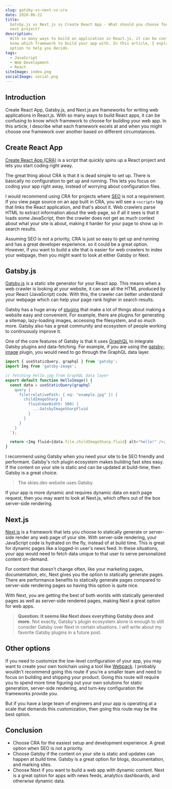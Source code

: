```yaml
---
slug: gatsby-vs-next-vs-cra
date: 2020-06-22
title:
  Gatsby.js vs Next.js vs Create React App - What should you choose for your
  next project?
description:
  With so many ways to build an application in React.js, it can be confusing to
  know which framework to build your app with. In this article, I explain each
  option to help you decide.
tags:
  - JavaScript
  - Web Development
  - React
siteImage: index.png
socialImage: social.png
---
```


## Introduction

Create React App, Gatsby.js, and Next.js are frameworks for writing web
applications in React.js. With so many ways to build React apps, it can be
confusing to know which framework to choose for building your web app. In this
article, I describe what each framework excels at and when you might choose one
framework over another based on different circumstances.

## Create React App

[Create React App (CRA)](https://github.com/facebook/create-react-app) is a
script that quickly spins up a React project and lets you start coding right
away.

The great thing about CRA is that it is dead simple to set up. There is
basically no configuration to get up and running. This lets you focus on coding
your app right away, instead of worrying about configuration files.

I would recommend using CRA for projects where
[SEO](https://en.wikipedia.org/wiki/Search_engine_optimization) is not a
requirement. If you view page source on an app built in CRA, you will see a
`<script>` tag that links the React application, and that's about it. Web
crawlers parse HTML to extract information about the web page, so if all it sees
is that it loads some JavaScript, then the crawler does not get as much context
about what your site is about, making it harder for your page to show up in
search results.

Assuming SEO is not a priority, CRA is just so easy to get up and running and
has a great developer experience. so it could be a great option. However, if you
want to build a site that is easier for web crawlers to index your webpage, then
you might want to look at either Gatsby or Next.

## Gatsby.js

[Gatsby.js](https://www.gatsbyjs.org/) is a static site generator for your React
app. This means when a web crawler is looking at your website, it can see all
the HTML produced by your React (JavaScript) code. With this, the crawler can
better understand your webpage which can help your page rank higher in search
results.

Gatsby has a huge array of [plugins](https://www.gatsbyjs.org/plugins/) that
make a lot of things about making a website easy and convenient. For example,
there are plugins for generating a sitemap, lazy-loading images, accessing the
filesystem, and so much more. Gatsby also has a great community and ecosystem of
people working to continuously improve it.

One of the core features of Gatsby is that it uses
[GraphQL](https://www.gatsbyjs.org/docs/graphql/) to integrate Gatsby plugins
and data-fetching. For example, if you are using the
[gatsby-image](https://www.gatsbyjs.org/packages/gatsby-image/) plugin, you
would need to go through the GraphQL data layer.

```javascript
import { useStaticQuery, graphql } from 'gatsby';
import Img from 'gatsby-image';

// fetching hello.jpg from GraphQL data layer
export default function HelloImage() {
  const data = useStaticQuery(graphql`
    query {
      file(relativePath: { eq: "example.jpg" }) {
        childImageSharp {
          fluid(maxWidth: 500) {
            ...GatsbyImageSharpFluid
          }
        }
      }
    }
  `);

  return <Img fluid={data.file.childImageSharp.fluid} alt="hello!" />;
}
```

I recommend using Gatsby when you need your site to be SEO friendly and
performant. Gatsby's rich plugin ecosystem makes building fast sites easy. If
the content on your site is static and can be updated at build-time, then Gatsby
is a great choice.

> The skies.dev website uses Gatsby.

If your app is more dynamic and requires dynamic data on each page request, then
you may want to look at Next.js, which offers out of the box server-side
rendering.

## Next.js

[Next.js](https://nextjs.org/) is a framework that lets you choose to statically
generate or server-side render any web page of your site. With server-side
rendering, your JavaScript code is hydrated on the fly, instead of at build
time. This is great for dynamic pages like a logged-in user's news feed. In
these situations, your app would need to fetch data unique to that user to serve
personalized content on-demand.

For content that doesn't change often, like your marketing pages, documentation,
etc, Next gives you the option to statically generate pages. There are
performance benefits to statically generate pages compared to server-side
rendering pages so having this option is quite nice.

With Next, you are getting the best of both worlds with statically generated
pages as well as server-side rendered pages, making Next a great option for web
apps.

> **Question: It seems like Next does everything Gatsby does and more.** Not
> exactly, Gatsby's plugin ecosystem alone is enough to still consider Gatsby
> over Next in certain situations. I will write about my favorite Gatsby plugins
> in a future post.

## Other options

If you need to customize the low-level configuration of your app, you may want
to create your own toolchain using a tool like
[Webpack](https://webpack.js.org/). I probably wouldn't recommend going this
route if you're a smaller team and need to focus on building and shipping your
product. Going this route will require you to spend more time figuring out your
own solutions for static generation, server-side rendering, and turn-key
configuration the frameworks provide you.

But if you have a large team of engineers and your app is operating at a scale
that demands this customization, then going this route may be the best option.

## Conclusion

- Choose CRA for the easiest setup and development experience. A great option
  when SEO is not a priority.
- Choose Gatsby if the content on your site is static and updates can happen at
  build time. Gatsby is a great option for blogs, documentation, and marking
  sites.
- Choose Next if you want to build a web app with dynamic content. Next is a
  great option for apps with news feeds, analytics dashboards, and otherwise
  dynamic data.
